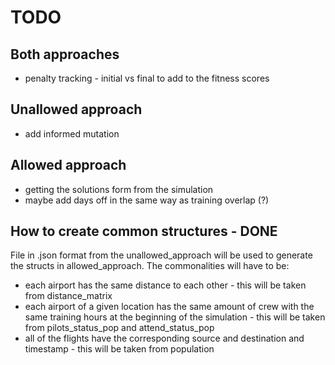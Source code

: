 # TODO

## Both approaches

- penalty tracking - initial vs final to add to the fitness scores

## Unallowed approach

- add informed mutation

## Allowed approach

- getting the solutions form from the simulation
- maybe add days off in the same way as training overlap (?)

## How to create common structures - DONE

File in .json format from the unallowed_approach will be used to generate the structs in allowed_approach.
The commonalities will have to be:

- each airport has the same distance to each other - this will be taken from distance_matrix
- each airport of a given location has the same amount of crew with the same training hours at the beginning of the simulation - this will be taken from pilots_status_pop and attend_status_pop
- all of the flights have the corresponding source and destination and timestamp - this will be taken from population
